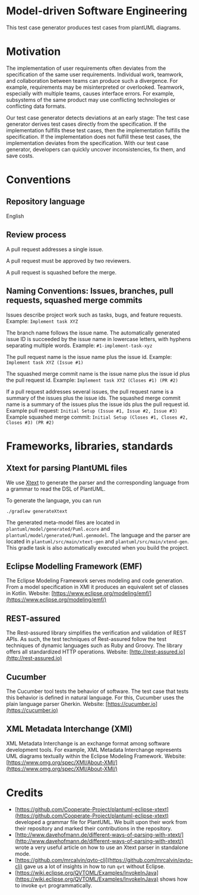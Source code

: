# Model-driven Software Engineering
This test case generator produces test cases from plantUML diagrams.

# Motivation
The implementation of user requirements often deviates from the specification of the same user requirements. 
Individual work, teamwork, and collaboration between teams can produce such a divergence. 
For example, requirements may be misinterpreted or overlooked. 
Teamwork, especially with multiple teams, causes interface errors. 
For example, subsystems of the same product may use conflicting technologies or conflicting data formats.

Our test case generator detects deviations at an early stage: 
The test case generator derives test cases directly from the specification. 
If the implementation fulfills these test cases, then the implementation fulfills the specification. 
If the implementation does not fulfill these test cases, the implementation deviates from the specification. 
With our test case generator, developers can quickly uncover inconsistencies, fix them, and save costs.

# Conventions
## Repository language
English

## Review process
A pull request addresses a single issue. 

A pull request must be approved by two reviewers.

A pull request is squashed before the merge.

## Naming Conventions: Issues, branches, pull requests, squashed merge commits
Issues describe project work such as tasks, bugs, and feature requests. 
Example: ```Implement task XYZ```

The branch name follows the issue name. 
The automatically generated issue ID is succeeded by the issue name in lowercase letters, with hyphens separating multiple words.
Example: ```#1-implement-task-xyz```

The pull request name is the issue name plus the issue id.
Example: ```Implement task XYZ (Issue #1)```

The squashed merge commit name is the issue name plus the issue id plus the pull request id. 
Example: ```Implement task XYZ (Closes #1) (PR #2)```

If a pull request addresses several issues, the pull request name is a summary of the issues plus the issue ids.
The squashed merge commit name is a summary of the issues plus the issue ids plus the pull request id.
Example pull request: ```Initial Setup (Issue #1, Issue #2, Issue #3)```
Example squashed merge commit: ```Initial Setup (Closes #1, Closes #2, Closes #3) (PR #2)```

# Frameworks, libraries, standards

## Xtext for parsing PlantUML files
We use [Xtext](https://www.eclipse.org/Xtext/) to generate the parser and the corresponding language from a grammar to read the DSL of PlantUML.

To generate the language, you can run
```
./gradlew generateXtext
```
The generated meta-model files are located in `plantuml/model/generated/Puml.ecore` and `plantuml/model/generated/Puml.genmodel`.
The language and the parser are located in `plantuml/src/main/xtext-gen` and `plantuml/src/main/xtend-gen`.
This gradle task is also automatically executed when you build the project.

## Eclipse Modelling Framework (EMF)
The Eclipse Modeling Framework serves modeling and code generation. 
From a model specification in XMI it produces an equivalent set of classes in Kotlin.
Website: [https://www.eclipse.org/modeling/emf/](https://www.eclipse.org/modeling/emf/)

## REST-assured
The Rest-assured library simplifies the verification and validation of REST APIs. 
As such, the test techniques of Rest-assured follow the test techniques of dynamic languages such as Ruby and Groovy. 
The library offers all standardized HTTP operations.
Website: [http://rest-assured.io](http://rest-assured.io)

## Cucumber
The Cucumber tool tests the behavior of software. 
The test case that tests this behavior is defined in natural language. 
For this, Cucumber uses the plain language parser Gherkin.
Website: [https://cucumber.io](https://cucumber.io)

## XML Metadata Interchange (XMI)
XML Metadata Interchange is an exchange format among software development tools. 
For example, XML Metadata Interchange represents UML diagrams textually within the Eclipse Modeling Framework.
Website: [https://www.omg.org/spec/XMI/About-XMI/](https://www.omg.org/spec/XMI/About-XMI/)

# Credits

 - [https://github.com/Cooperate-Project/plantuml-eclipse-xtext](https://github.com/Cooperate-Project/plantuml-eclipse-xtext)
   developed a grammar file for PlantUML.
   We built upon their work from their repository and marked their contributions in the repository.
 - [http://www.davehofmann.de/different-ways-of-parsing-with-xtext/](http://www.davehofmann.de/different-ways-of-parsing-with-xtext/)
   wrote a very useful article on how to use an Xtext parser in standalone mode.
 - [https://github.com/mrcalvin/qvto-cli](https://github.com/mrcalvin/qvto-cli)
    gave us a lot of insights in how to run `qvt` without Eclipse.
 - [https://wiki.eclipse.org/QVTOML/Examples/InvokeInJava](https://wiki.eclipse.org/QVTOML/Examples/InvokeInJava)
   shows how to invoke `qvt` programmatically.
